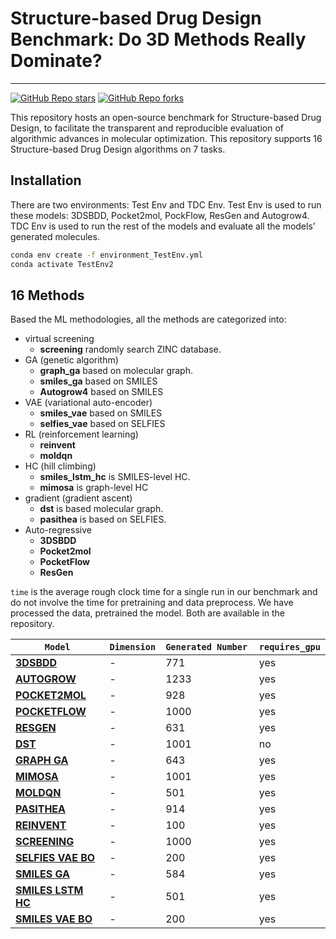 # Structure-based Drug Design Benchmark: Do 3D Methods Really Dominate?

---

[![GitHub Repo stars](https://img.shields.io/github/stars/zkysfls/2024-sbdd-benchmark)](https://github.com/zkysfls/2024-sbdd-benchmark/stargazers)
[![GitHub Repo forks](https://img.shields.io/github/forks/zkysfls/2024-sbdd-benchmark)](https://github.com/zkysfls/2024-sbdd-benchmark/network/members)


This repository hosts an open-source benchmark for Structure-based Drug Design, to facilitate the transparent and reproducible evaluation of algorithmic advances in molecular optimization. This repository supports 16 Structure-based Drug Design algorithms on 7 tasks.

## Installation 

There are two environments: Test Env and TDC Env. Test Env is used to run these models: 3DSBDD, Pocket2mol, PockFlow, ResGen and Autogrow4.
TDC Env is used to run the rest of the models and evaluate all the models' generated molecules.

```bash
conda env create -f environment_TestEnv.yml
conda activate TestEnv2
```


<!-- pip install guacamol  -->
<!-- pip install networkx  -->
<!-- pip install joblib  -->



## 16 Methods


Based the ML methodologies, all the methods are categorized into: 
* virtual screening
    * **screening** randomly search ZINC database. 
* GA (genetic algorithm)
    * **graph\_ga** based on molecular graph.
    * **smiles\_ga** based on SMILES
    * **Autogrow4** based on SMILES 
* VAE (variational auto-encoder)
    * **smiles\_vae** based on SMILES
    * **selfies\_vae** based on SELFIES
* RL (reinforcement learning)
    * **reinvent** 
    * **moldqn** 
* HC (hill climbing)
    * **smiles\_lstm\_hc** is SMILES-level HC. 
    * **mimosa** is graph-level HC
* gradient (gradient ascent)
    * **dst** is based molecular graph. 
    * **pasithea** is based on SELFIES. 
* Auto-regressive
    * **3DSBDD**  
    * **Pocket2mol** 
    * **PocketFlow**
    * **ResGen** 

`time` is the average rough clock time for a single run in our benchmark and do not involve the time for pretraining and data preprocess. 
We have processed the data, pretrained the model. Both are available in the repository. 

|                  `Model`                                                                                        | `Dimension` | `Generated Number `   | `requires_gpu` |
|-----------------------------------------------------------------------------------------------------------|------------|-----------------------------------------------|---------|
| **[3DSBDD](https://pubs.rsc.org/en/content/articlehtml/2021/sc/d0sc06805e)**                              | -      |  771          |    yes     |
| **[AUTOGROW](https://pubs.rsc.org/en/content/articlelanding/2019/sc/c8sc05372c)**                        | -     |  1233          |   yes    |
| **[POCKET2MOL](https://pubs.acs.org/doi/10.1021/acs.jcim.8b00839)**                                       | -     | 928          |    yes     |
| **[POCKETFLOW](https://chemrxiv.org/engage/chemrxiv/article-details/60c753f00f50db6830397c37)**               | -    | 1000          |    yes    |
| **[RESGEN](https://openreview.net/forum?id=H1lmyRNFvr)**                                             | -    |  631          |    yes     |
| **[DST](https://pubs.rsc.org/en/content/articlelanding/2019/sc/c8sc05372c)**                      | -       |  1001          |    no     |
| **[GRAPH GA](https://pubs.acs.org/doi/10.1021/acs.jcim.8b00839)**                                 | -     | 643          |    yes    |
| **[MIMOSA](https://arxiv.org/pdf/2212.01385.pdf)**                                                   | -     |  1001          |    yes     |
| **[MOLDQN](https://pubs.acs.org/doi/10.1021/acs.jcim.8b00839)**                                | -    |  501          |    yes    |
| **[PASITHEA](https://arxiv.org/pdf/1610.02415.pdf)**                                                   | -     |  914          |    yes     |
| **[REINVENT](https://arxiv.org/pdf/1610.02415.pdf)**                                                  | -    |  100          |    yes     |
| **[SCREENING](https://arxiv.org/pdf/1802.04364.pdf)**                                                       | -   | 1000          |    yes     |
| **[SELFIES VAE BO](https://openreview.net/forum?id=gS3XMun4cl_)**                                                   | -   | 200          |    yes     |
| **[SMILES GA](https://arxiv.org/abs/1704.07555)**                                                          | -     |  584          |    yes    |
| **[SMILES LSTM HC](https://arxiv.org/pdf/2310.05365)**                                             | -     | 501          |    yes    |
| **[SMILES VAE BO](https://arxiv.org/abs/1704.07555)**                                                 | -    | 200          |    yes     |






